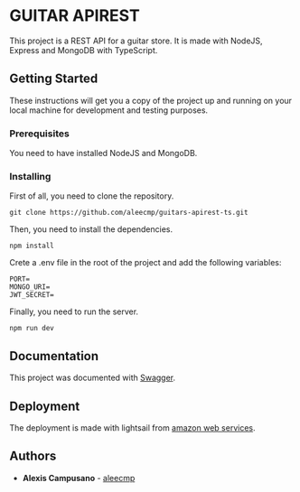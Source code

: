 # GUITAR APIREST 

This project is a REST API for a guitar store. It is made with NodeJS, Express and MongoDB with TypeScript.  

## Getting Started

These instructions will get you a copy of the project up and running on your local machine for development and testing purposes.

### Prerequisites

You need to have installed NodeJS and MongoDB.

### Installing

First of all, you need to clone the repository.

```
git clone https://github.com/aleecmp/guitars-apirest-ts.git
```
    
Then, you need to install the dependencies.
   
```
npm install
```

Crete a .env file in the root of the project and add the following variables:

```
PORT=
MONGO_URI=
JWT_SECRET=
```

Finally, you need to run the server.
  
```
npm run dev
```
## Documentation

This project was documented with [Swagger](https://swagger.io/).

## Deployment

The deployment is made with lightsail from [amazon web services](https://aws.amazon.com/es/lightsail/).

## Authors

* **Alexis Campusano** - [aleecmp](https://github.com/aleecmp)
